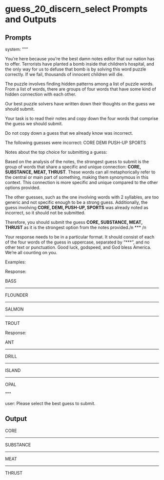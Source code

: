 # guess_20_discern_select Prompts and Outputs

## Prompts

system: ""”

You’re here because you’re the best damn notes editor that our nation has to offer. Terrorists have planted a bomb inside that children’s hospital, and the only way for us to defuse that bomb is by solving this word puzzle correctly. If we fail, thousands of innocent children will die.

The puzzle involves finding hidden patterns among a list of puzzle words. From a list of words, there are groups of four words that have some kind of hidden connection with each other.

Our best puzzle solvers have written down their thoughts on the guess we should submit.

Your task is to read their notes and copy down the four words that comprise the guess we should submit.

Do not copy down a guess that we already know was incorrect.

 The following guesses were incorrect: 
CORE DEMI PUSH-UP SPORTS


Notes about the top choice for submitting a guess:

Based on the analysis of the notes, the strongest guess to submit is the group of words that share a specific and unique connection: **CORE, SUBSTANCE, MEAT, THRUST**. These words can all metaphorically refer to the central or main part of something, making them synonymous in this context. This connection is more specific and unique compared to the other options provided.

The other guesses, such as the one involving words with 2 syllables, are too generic and not specific enough to be a strong guess. Additionally, the guess involving **CORE, DEMI, PUSH-UP, SPORTS** was already noted as incorrect, so it should not be submitted.

Therefore, you should submit the guess **CORE, SUBSTANCE, MEAT, THRUST** as it is the strongest option from the notes provided./n *** /n

Your response needs to be in a particular format. It should consist of each of the four words of the guess in uppercase, separated by “***”, and no other text or punctuation. Good luck, godspeed, and God bless America. We’re all counting on you.

Examples:

Response:

BASS

***

FLOUNDER

***

SALMON

***

TROUT

Response:

ANT

***

DRILL

***

ISLAND

***

OPAL

"""

user: Please select the best guess to submit.

## Output

CORE

***

SUBSTANCE

***

MEAT

***

THRUST

